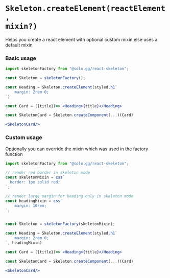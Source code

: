 # <code>Skeleton.createElement(reactElement, mixin?)</code>

Helps you create a react element with optional custom mixin else uses a default mixin

### Basic usage

```jsx
import skeletonFactory from "@solo.gg/react-skeleton";

const Skeleton = skeletonFactory();

const Heading = Skeleton.createElement(styled.h1`
    margin: 2rem 0;
`)

const Card = ({title})=> <Heading>{title}</Heading>

const SkeletonCard = Skeleton.createComponent(...)(Card)

<SkeletonCard/>
```

### Custom usage

Optionally you can override the mixin which was used in the factory function

```jsx
import skeletonFactory from "@solo.gg/react-skeleton";

// render red border in skeleton mode
const skeletonMixin = css`
  border: 1px solid red;
`;

// render large margin for heading only in skeleton mode
const headingMixin = css`
    margin: 10rem;
`;


const Skeleton = skeletonFactory(skeletonMixin);

const Heading = Skeleton.createElement(styled.h1`
    margin: 2rem 0;
`, headingMixin)

const Card = ({title})=> <Heading>{title}</Heading>

const SkeletonCard = Skeleton.createComponent(...)(Card)

<SkeletonCard/>
```
